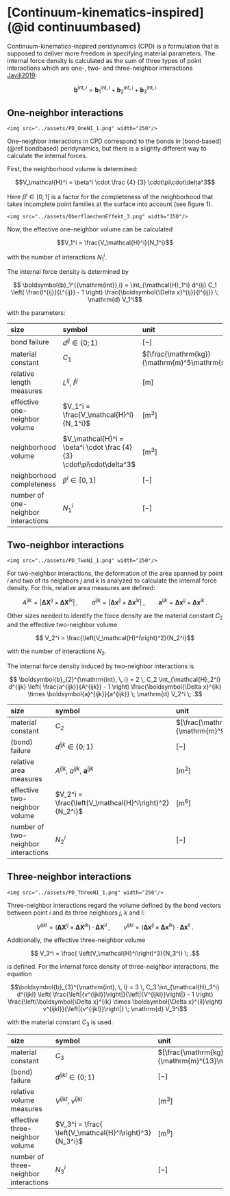 # [Continuum-kinematics-inspired](@id continuumbased)

Continuum-kinematics-inspired peridynamics (CPD) is a formulation that is supposed to deliver more freedom in specifying material parameters.
The internal force density is calculated as the sum of three types of point interactions which are one-, two- and three-neighbor interactions [Javili2019](@cite):

```math
\boldsymbol{b}^{\mathrm{int},i} = \boldsymbol{b}_1^{\mathrm{int},i} + \boldsymbol{b}_2^{\mathrm{int},i} + \boldsymbol{b}_3^{\mathrm{int},i}
``` 

## One-neighbor interactions

```@raw html
<img src="../assets/PD_OneNI_1.png" width="250"/>
```

One-neighbor interactions in CPD correspond to the bonds in [bond-based](@ref bondbased) peridynamics, but there is a slightly different way to calculate the internal forces.

First, the neighborhood volume is determined:
```math
V_\mathcal{H}^i = \beta^i \cdot \frac {4} {3} \cdot\pi\cdot\delta^3
```

Here $\beta^i\in [0,1]$ is a factor for the completeness of the neighborhood that takes incomplete point families at the surface into account (see figure 1).

```@raw html
<img src="../assets/OberflaechenEffekt_3.png" width="350"/>
```

Now, the effective one-neighbor volume can be calculated
```math
V_1^i = \frac{V_\mathcal{H}^i}{N_1^i}
```
with the number of interactions $N_1^i$.

The internal force density is determined by
```math
    \boldsymbol{b}_1^{{\mathrm{int}},i} = \int_{\mathcal{H}_1^i} d^{ij} C_1 \left( \frac{l^{ij}}{L^{ij}} - 1 \right) \frac{\boldsymbol{\Delta x}^{ij}}{l^{ij}} \; \mathrm{d} V_1^i
```
with the parameters:

| size | symbol |      unit |
|:--------|:-------------|:------------|
| bond failure |      $d^{ij} \in \{0;1\}$      | $[-]$ |
| material constant | $C_1$ |      $[\frac{\mathrm{kg}}{\mathrm{m}^5\mathrm{s}^2}]$ |
| relative length measures | $L^{ij}$, $l^{ij}$ | $[\mathrm{m}]$ |
| effective one-neighbor volume   |  $V_1^i = \frac{V_\mathcal{H}^i}{N_1^i}$                 | $[\mathrm{m}^3]$ |
| neighborhood volume | $V_\mathcal{H}^i = \beta^i \cdot \frac {4}{3} \cdot\pi\cdot\delta^3$ | $[\mathrm{m}^3]$ |
| neighborhood completeness   |     $\beta^i\in [0,1]$      | $[-]$ |
| number of one-neighbor interactions   |      $N_1^i$      | $[-]$ |


## Two-neighbor interactions

```@raw html
<img src="../assets/PD_TwoNI_1.png" width="250"/>
```

For two-neighbor interactions, the deformation of the area spanned by point $i$ and two of its neighbors $j$ and $k$ is analyzed to calculate the internal force density. For this, relative area measures are defined:

```math
    A^{ijk}=\left| \boldsymbol{\Delta X}^{ij} \times \boldsymbol{\Delta X}^{ik} \right| \; , \qquad a^{ijk}=\left| \boldsymbol{\Delta x}^{ij} \times \boldsymbol{\Delta x}^{ik} \right| \; , \qquad \boldsymbol{a}^{ijk}= \boldsymbol{\Delta x}^{ij} \times \boldsymbol{\Delta x}^{ik} \; .
```

Other sizes needed to identify the force density are the material constant $C_2$ and the effective two-neighbor volume
```math
    V_2^i = \frac{\left(V_\mathcal{H}^i\right)^2}{N_2^i}
```
with the number of interactions $N_2$. 

The internal force density induced by two-neighbor interactions is 

```math
    \boldsymbol{b}_{2}^{\mathrm{int}, \, i} = 
2 \, C_2 \int_{\mathcal{H}_2^i} d^{ijk} \left( \frac{a^{ijk}}{A^{ijk}} - 1 \right)
\frac{\boldsymbol{\Delta x}^{ik} \times \boldsymbol{a}^{ijk}}{a^{ijk}} \; \mathrm{d} V_2^i \; .
```

| size | symbol |      unit |
|:--------|:-------------|:------------|
| material constant | $C_2$ |      $[\frac{\mathrm{kg}}{\mathrm{m}^9\mathrm{s}^2}]$ |
| (bond) failure |      $d^{ijk} \in \{0;1\}$      | $[-]$ |
| relative area measures | $A^{ijk}$, $a^{ijk}$, $\boldsymbol{a}^{ijk}$ | $[\mathrm{m}^2]$ |
| effective two-neighbor volume   |  $V_2^i = \frac{\left(V_\mathcal{H}^i\right)^2}{N_2^i}$  | $[\mathrm{m}^6]$ |
| number of two-neighbor interactions   |      $N_2^i$      | $[-]$ |

## Three-neighbor interactions

```@raw html
<img src="../assets/PD_ThreeNI_1.png" width="250"/>
```

Three-neighbor interactions regard the volume defined by the bond vectors between point $i$ and its three neighbors $j$, $k$ and $l$:

```math
V^{ijkl} = \left(\boldsymbol{\Delta X}^{ij} \times \boldsymbol{\Delta X}^{ik}\right) \cdot \boldsymbol{\Delta X}^{il}  \;,\qquad
    v^{ijkl} = \left(\boldsymbol{\Delta x}^{ij} \times \boldsymbol{\Delta x}^{ik}\right) \cdot \boldsymbol{\Delta x}^{il}  \;.
```
Additionally, the effective three-neighbor volume
```math
    V_3^i = \frac{ \left(V_\mathcal{H}^i\right)^3}{N_3^i} \; .
```
is defined.
For the internal force density of three-neighbor interactions, the equation

```math
\boldsymbol{b}_{3}^{\mathrm{int}, \, i} = 
3 \, C_3 \int_{\mathcal{H}_3^i} d^{ijkl} \left( \frac{\left|{v^{ijkl}}\right|}{\left|{V^{ijkl}}\right|} - 1 \right)
\frac{\left(\boldsymbol{\Delta x}^{ik} \times \boldsymbol{\Delta x}^{il}\right) v^{ijkl}}{\left|{v^{ijkl}}\right|} \; \mathrm{d} V_3^i
```

with the material constant $C_3$ is used.

| size | symbol |      unit |
|:--------|:-------------|:------------|
| material constant | $C_3$ |      $[\frac{\mathrm{kg}}{\mathrm{m}^{13}\mathrm{s}^2}]$ |
| (bond) failure |      $d^{ijkl} \in \{0;1\}$      | $[-]$ |
| relative volume measures | $V^{ijkl}$, $v^{ijkl}$ | $[\mathrm{m}^3]$ |
| effective three-neighbor volume |  $V_3^i = \frac{ \left(V_\mathcal{H}^i\right)^3}{N_3^i}$ | $[\mathrm{m}^9]$ |
| number of three-neighbor interactions |      $N_3^i$      | $[-]$ |
